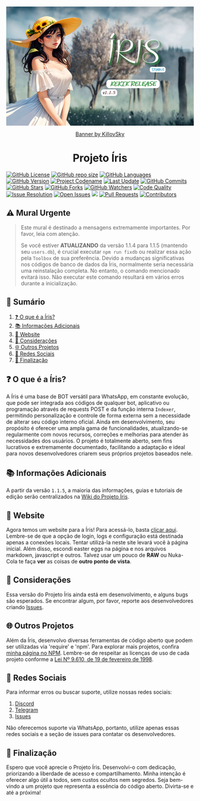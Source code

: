 <!-- Na penumbra eterna, onde o eco sussurra sombras sinistras,
A chama agoniza em um lamento enlouquecedor,
Destinos indecisos e histórias perdidas se entrelaçam,
No reino esquecido, além da lógica, onde almas vagam desprovidas de luz.

Alimentada por murmúrios de trevas, a sombra renasce,
Nos confins do esquecimento, sua história macabra se forma,
Onde a luz desiste de brilhar, e a alma se divide em agonia,
No vazio etéreo, sombras e luz selaram um pacto de desespero.

A chama, extinta em sua forma física, ecoa nas almas corrompidas,
Que foram arrastadas entre as dimensões desprovidas de luz,
Na obscuridade, uma presença se mantém, desafiando a esperança,
Pois nem toda escuridão é desprovida de uma centelha de tormento e clareza.

Sua lembrança persiste, e sua chama silenciosa dança,
Em um ciclo eterno onde destinos se entrelaçam na desolação,
A dualidade da escuridão e da luz desafia vossa razão,
E na fronteira entre terror e renascimento, uma pergunta sempre ecoa:

"Inaceso, a chama da vida que possuis ainda cintila digna de conduzir-te a um ciclo inatingível?" -->
<p align="center">
    <img align="center" src="https://raw.githubusercontent.com/KillovSky/Iris/main/lib/Commands/Default/Cache/Banner.png" width="512" height="320">
</p>
<p align="center">
    <a align="center" href="https://linktr.ee/killovsky">Banner by KillovSky</a>
</p>
<!-- <p align="center">
    <a align="center" href="https://bento.me/joanderson">Banner by Jojo</a>
</p> -->
<p align="center">
    <h1 align="center">Projeto Íris</h1>
    <a href="https://github.com/KillovSky/iris/blob/main/LICENSE"><img alt="GitHub License" src="https://img.shields.io/github/license/KillovSky/Iris?color=blue&label=License&style=flat-square"></a>
    <a href="https://github.com/KillovSky/iris"><img alt="GitHub repo size" src="https://img.shields.io/github/repo-size/KillovSky/iris?label=Size%20%28With%20.git%20folder%29&style=flat-square"></a>
    <a href="https://api.github.com/repos/KillovSky/Iris/languages"><img alt="GitHub Languages" src="https://img.shields.io/github/languages/count/KillovSky/Iris?label=Code%20Languages&style=flat-square"></a>
    <a href="https://github.com/KillovSky/Iris/blob/main/.github/CHANGELOG.md"><img alt="GitHub Version" src="https://img.shields.io/github/package-json/v/KillovSky/Iris?label=Latest%20Version&style=flat-square"></a>
    <a href="https://github.com/KillovSky/Iris/blob/main/.github/CHANGELOG.md"><img alt="Project Codename" src="https://img.shields.io/github/package-json/build_name/KillovSky/Iris?label=Latest%20Codename"></a>
    <a href="https://github.com/KillovSky/Iris/blob/main/.github/CHANGELOG.md"><img alt="Last Update" src="https://img.shields.io/github/package-json/build_date/KillovSky/Iris?label=Latest%20Update"></a>
    <a href="https://github.com/KillovSky/iris/commits/main"><img alt="GitHub Commits" src="https://img.shields.io/github/commit-activity/y/KillovSky/Iris?label=Commits&style=flat-square"></a>
    <a href="https://github.com/KillovSky/iris/stargazers/"><img title="GitHub Stars" src="https://img.shields.io/github/stars/KillovSky/iris?label=Stars&style=flat-square"></a>
    <a href="https://github.com/KillovSky/iris/network/members"><img title="GitHub Forks" src="https://img.shields.io/github/forks/KillovSky/iris?label=Forks&style=flat-square"></a>
    <a href="https://github.com/KillovSky/iris/watchers"><img title="GitHub Watchers" src="https://img.shields.io/github/watchers/KillovSky/iris?label=Watchers&style=flat-square"></a>
    <a href="https://www.codefactor.io/repository/github/killovsky/iris"><img alt="Code Quality" src="https://www.codefactor.io/repository/github/killovsky/iris/badge"></a>
    <a href="http://isitmaintained.com/project/killovsky/iris"><img alt="Issue Resolution" src="http://isitmaintained.com/badge/resolution/killovsky/iris.svg"></a>
    <a href="http://isitmaintained.com/project/killovsky/iris"><img alt="Open Issues" src="http://isitmaintained.com/badge/open/killovsky/iris.svg"></a>
    <a href="https://hits.seeyoufarm.com"><img src="https://hits.seeyoufarm.com/api/count/incr/badge.svg?url=https%3A%2F%2Fgithub.com%2FKillovSky%2FIris&count_bg=%2379C83D&title_bg=%23555555&icon=&icon_color=%23E7E7E7&title=Views+%28Since+01%2F04%2F24%29&edge_flat=false"/></a>
    <a href="https://github.com/KillovSky/iris/pulls"><img alt="Pull Requests" src="https://img.shields.io/github/issues-pr/KillovSky/Iris?label=Pull%20Requests&style=flat-square"></a>
    <a href="https://github.com/KillovSky/iris/graphs/contributors"><img alt="Contributors" src="https://img.shields.io/github/contributors/KillovSky/Iris?label=Contribuidores&style=flat-square"></a>
</p>

## ⚠️ Mural Urgente

> Este mural é destinado a mensagens extremamente importantes. Por favor, leia com atenção.
>
> Se você estiver **ATUALIZANDO** da versão 1.1.4 para 1.1.5 (mantendo seu `users.db`), é crucial executar `npm run fixdb` ou realizar essa ação pela `Toolbox` de sua preferência. Devido a mudanças significativas nos códigos de banco de dados da Íris, normalmente seria necessária uma reinstalação completa. No entanto, o comando mencionado evitará isso. Não executar este comando resultará em vários erros durante a inicialização.

## 📝 Sumário

1. [❓ O que é a Íris?](#-o-que-é-a-íris)
2. [📚 Informações Adicionais](#-informações-adicionais)
3. [🔗 Website](#-website)
4. [📢 Considerações](#-considerações)
5. [🌐 Outros Projetos](#-outros-projetos)
6. [📱 Redes Sociais](#-redes-sociais)
7. [🚀 Finalização](#-finalização)

## ❓ O que é a Íris?

A Íris é uma base de BOT versátil para WhatsApp, em constante evolução, que pode ser integrada aos códigos de qualquer bot, aplicativo ou programação através de requests POST e da função interna `Indexer`, permitindo personalização e controle de forma externa sem a necessidade de alterar seu código interno oficial. Ainda em desenvolvimento, seu propósito é oferecer uma ampla gama de funcionalidades, atualizando-se regularmente com novos recursos, correções e melhorias para atender às necessidades dos usuários. O projeto é totalmente aberto, sem fins lucrativos e extremamente documentado, facilitando a adaptação e ideal para novos desenvolvedores criarem seus próprios projetos baseados nele.

## 📚 Informações Adicionais

A partir da versão `1.1.5`, a maioria das informações, guias e tutoriais de edição serão centralizados na [Wiki do Projeto Íris](https://github.com/KillovSky/Iris/wiki).

## 🔗 Website

Agora temos um website para a Íris! Para acessá-lo, basta [clicar aqui](https://killovsky.github.io/Iris). Lembre-se de que a opção de login, logs e configuração está destinada apenas a conexões locais. Tentar utilizá-la neste site levará você à página inicial. Além disso, escondi easter eggs na página e nos arquivos markdown, javascript e outros. Talvez usar um pouco de **RAW** ou Nuka-Cola te faça **ver** as coisas de **outro ponto de vista**.

## 📢 Considerações

Essa versão do Projeto Íris ainda está em desenvolvimento, e alguns bugs são esperados. Se encontrar algum, por favor, reporte aos desenvolvedores criando [Issues](https://github.com/KillovSky/Iris/issues/604).

## 🌐 Outros Projetos

Além da Íris, desenvolvo diversas ferramentas de código aberto que podem ser utilizadas via 'require' e 'npm'. Para explorar mais projetos, confira [minha página no NPM](https://www.npmjs.com/~killovsky). Lembre-se de respeitar as licenças de uso de cada projeto conforme a [Lei Nº 9.610, de 19 de fevereiro de 1998](https://www.planalto.gov.br/ccivil_03/leis/l9610.htm).

## 📱 Redes Sociais

Para informar erros ou buscar suporte, utilize nossas redes sociais:

1. [Discord](https://discord.gg/ZtN9UH7XZu)
2. [Telegram](https://t.me/PROJETOIRIS)
3. [Issues](https://github.com/KillovSky/Iris/issues/604)

Não oferecemos suporte via WhatsApp, portanto, utilize apenas essas redes sociais e a seção de issues para contatar os desenvolvedores.

## 🚀 Finalização

Espero que você aprecie o Projeto Íris. Desenvolvi-o com dedicação, priorizando a liberdade de acesso e compartilhamento. Minha intenção é oferecer algo útil a todos, sem custos ocultos nem segredos. Seja bem-vindo a um projeto que representa a essência do código aberto. Divirta-se e até a próxima!